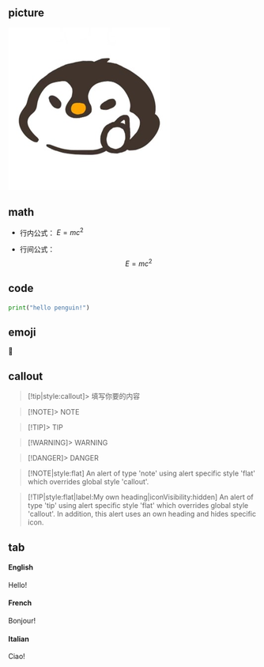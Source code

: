 ## picture

![logo](..\img\logo.jpg)

## math
- 行内公式：
$E=mc^2$

- 行间公式：
$$E=mc^2$$

## code
```python
print("hello penguin!")
```

## emoji

:penguin:

## callout

> [!tip|style:callout]> 填写你要的内容

> [!NOTE]> NOTE

> [!TIP]> TIP

> [!WARNING]> WARNING

> [!DANGER]> DANGER

> [!NOTE|style:flat]
> An alert of type 'note' using alert specific style 'flat' which overrides global style 'callout'.

> [!TIP|style:flat|label:My own heading|iconVisibility:hidden]
> An alert of type 'tip' using alert specific style 'flat' which overrides global style 'callout'.
> In addition, this alert uses an own heading and hides specific icon.


## tab
<!-- tabs:start -->

#### **English**

Hello!

#### **French**

Bonjour!

#### **Italian**

Ciao!

<!-- tabs:end -->

